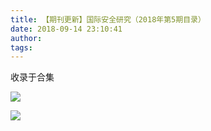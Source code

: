 ```yaml
---
title: 【期刊更新】国际安全研究（2018年第5期目录）
date: 2018-09-14 23:10:41
author: 
tags: 
---
```



收录于合集

![](/images/3619/2.png)

![](/images/3619/3.png)

  

